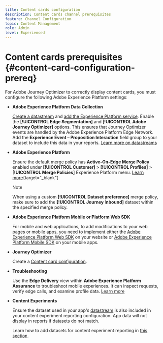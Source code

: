 ```yaml
---
title: Content cards configuration
description: Content cards channel prerequisites
feature: Channel Configuration
topic: Content Management
role: Admin
level: Experienced
---
```

# Content cards prerequisites {#content-card-configuration-prereq}

For Adobe Journey Optimizer to correctly display content cards, you must configure the following Adobe Experience Platform settings:

* **Adobe Experience Platform Data Collection**

    [Create a datastream](https://experienceleague.adobe.com/en/docs/experience-platform/datastreams/configure) and [add the Experience Platform service](https://experienceleague.adobe.com/en/docs/experience-platform/datastreams/configure#aep). Enable the **[!UICONTROL Edge Segmentation]** and **[!UICONTROL Adobe Journey Optimizer]** options. This ensures that Journey Optimizer events are handled by the Adobe Experience Platform Edge Network. 
    Add the **Experience Event – Proposition Interaction** field group to your dataset to include this data in your reports. [Learn more on datastreams](https://experienceleague.adobe.com/en/docs/experience-platform/datastreams/configure)

* **Adobe Experience Platform**

    Ensure the default merge policy has **Active-On-Edge Merge Policy** enabled under **[!UICONTROL Customer]** > **[!UICONTROL Profiles]** > **[!UICONTROL Merge Policies]** Experience Platform menu. [Learn more](https://experienceleague.adobe.com/docs/experience-platform/profile/merge-policies/ui-guide.html#configure){target="_blank"}

    >[!NOTE]
    >
    >When using a custom **[!UICONTROL Dataset preference]** merge policy, make sure to add the **[!UICONTROL Journey Inbound]** dataset within the specified merge policy.

* **Adobe Experience Platform Mobile or Platform Web SDK** 

    For mobile and web applications, to add modifications to your web pages or mobile apps, you need to implement either the [Adobe Experience Platform Web SDK](https://experienceleague.adobe.com/en/docs/platform-learn/implement-web-sdk/overview) on your website or [Adobe Experience Platform Mobile SDK](https://developer.adobe.com/client-sdks/home/) on your mobile apps.

* **Journey Optimizer**

    Create a [Content card configuration](#content-card-configuration).

* **Troubleshooting**

    Use the **Edge Delivery** view within **Adobe Experience Platform Assurance** to troubleshoot mobile experiences. It can inspect requests, verify edge calls, and examine profile data. [Learn more](https://experienceleague.adobe.com/en/docs/experience-platform/assurance/view/edge-delivery)

* **Content Experiments**

    Ensure the dataset used in your app's [datastream](https://experienceleague.adobe.com/en/docs/experience-platform/datastreams/overview#_blank) is also included in your content experiment reporting configuration. App data will not display in reports if datasets do not match.

    Learn how to add datasets for content experiment reporting in [this section](../content-management/reporting-configuration.md).
